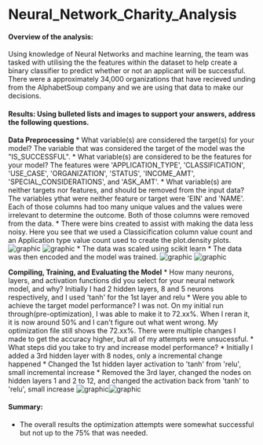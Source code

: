 # Neural_Network_Charity_Analysis

#### Overview of the analysis: 
 Using knowledge of Neural Networks and machine learning, the team was tasked with utilising the the features within the dataset to help create a binary classifier to predict whether or not an applicant will be successful. There were a approximately 34,000 organizations that have recieved unding from the AlphabetSoup company and we are using that data to make our decisions.

#### Results: Using bulleted lists and images to support your answers, address the following questions.

**Data Preprocessing**
    * What variable(s) are considered the target(s) for your model? The variable that was considered the target of the model was the "IS_SUCCESSFUL".
    * What variable(s) are considered to be the features for your model? The features were 'APPLICATION_TYPE', 'CLASSIFICATION', 'USE_CASE', 'ORGANIZATION', 'STATUS', 'INCOME_AMT', 'SPECIAL_CONSIDERATIONS', and 'ASK_AMT'.
    * What variable(s) are neither targets nor features, and should be removed from the input data? The variables ythat were neither feature or target were 'EIN' and 'NAME'. Each of those columns had too many unique values and the values were irrelevant to determine the outcome. Both of those columns were removed from the data.
    * There were bins created to assist with making the data less noisy. Here you see that we used a Classicification column value count and an Application type value count used to create the plot.density plots.
![graphic](Resources/classcountplot.png) ![graphic](Resources/apptypecount.png)
    * The data was scaled using scikit learn
    * The data was then encoded and the model was trained.
![graphic](Resources/enc.png) ![graphic](Resources/train.png)
  
**Compiling, Training, and Evaluating the Model**
    * How many neurons, layers, and activation functions did you select for your neural network model, and why? Initially I had 2 hidden layers, 8 and 5 neurons respectively,  and I used 'tanh' for the 1st layer and relu
    * Were you able to achieve the target model performance? I was not. On my initial run through(pre-optimization), I was able to make it to 72.xx%. When I reran it, it is now around 50% and I can't figure out what went wrong. My optimization file still shows the 72.xx%. There were multiple changes I made to get the accuracy higher, but all of my attempts were unsucessful.
    * What steps did you take to try and increase model performance? 
      *  Initially I added a 3rd hidden layer with 8 nodes, only a incremental change happened
      *  Changed the 1st hidden layer activation to 'tanh' from 'relu', small incremental increase
      *  Removed the 3rd layer, changed the nodes on hidden layers 1 and 2 to 12, and changed the activation back from 'tanh' to 'relu', small increase
![graphic](Resources/optnn.png)![graphic](Resources/optsummary.png)

#### Summary: 
* The overall results the optimization attempts were somewhat successful but not up to the 75% that was needed. 
